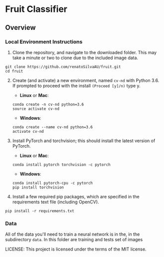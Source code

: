 [//]: # (Image References)

# Fruit Classifier

## Overview



### Local Environment Instructions

1. Clone the repository, and navigate to the downloaded folder. This may take a minute or two to clone due to the included image data.
```
git clone https://github.com/renatoSilvaAU/fruit.git
cd fruit
```

2. Create (and activate) a new environment, named `cv-nd` with Python 3.6. If prompted to proceed with the install `(Proceed [y]/n)` type y.

	- __Linux__ or __Mac__: 
	```
	conda create -n cv-nd python=3.6
	source activate cv-nd
	```
	- __Windows__: 
	```
	conda create --name cv-nd python=3.6
	activate cv-nd
	```

3. Install PyTorch and torchvision; this should install the latest version of PyTorch.
	
	- __Linux__ or __Mac__: 
	```
	conda install pytorch torchvision -c pytorch 
	```
	- __Windows__: 
	```
	conda install pytorch-cpu -c pytorch
	pip install torchvision
	```

6. Install a few required pip packages, which are specified in the requirements text file (including OpenCV).
```
pip install -r requirements.txt
```


### Data

All of the data you'll need to train a neural network is in the, in the subdirectory `data`. In this folder are training and tests set of images


LICENSE: This project is licensed under the terms of the MIT license.
